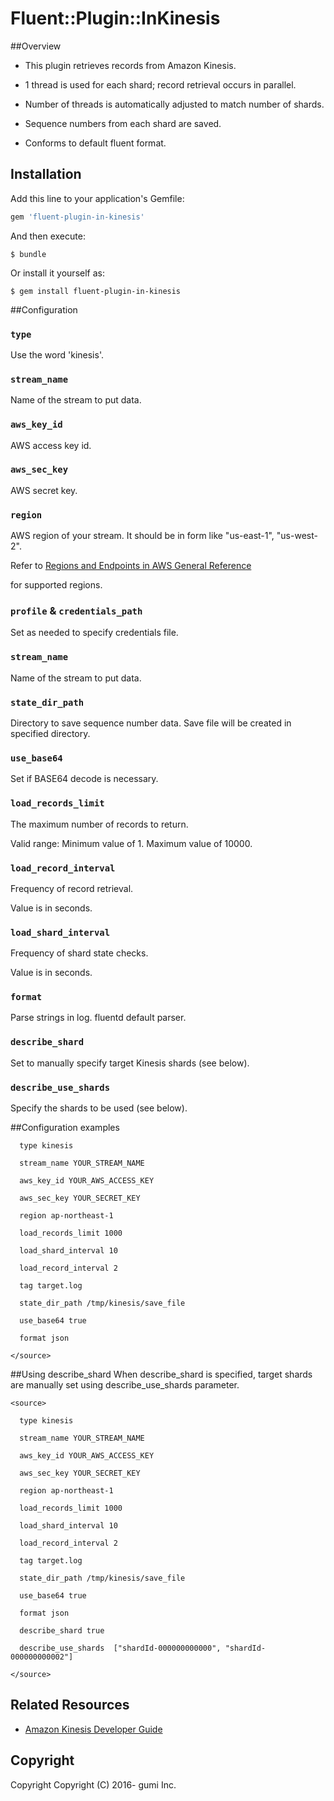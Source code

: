 # Fluent::Plugin::InKinesis

##Overview
  * This plugin retrieves records from Amazon Kinesis.
  
  * 1 thread is used for each shard; record retrieval occurs in parallel.
  
  * Number of threads is automatically adjusted to match number of shards.
  
  * Sequence numbers from each shard are saved.
  
  * Conforms to default fluent format.

## Installation

Add this line to your application's Gemfile:

```ruby
gem 'fluent-plugin-in-kinesis'
```

And then execute:

    $ bundle

Or install it yourself as:

    $ gem install fluent-plugin-in-kinesis


##Configuration
### `type`
  Use the word 'kinesis'.

### `stream_name`
  Name of the stream to put data.
 
### `aws_key_id`
  AWS access key id.
 
### `aws_sec_key`
  AWS secret key.
     
### `region`
  AWS region of your stream.
  It should be in form like "us-east-1", "us-west-2".
  
  Refer to [Regions and Endpoints in AWS General Reference](http://docs.aws.amazon.com/general/latest/gr/rande.html#ak_region)
  
  for supported regions.

### `profile` & `credentials_path`
  Set as needed to specify credentials file.
  
### `stream_name`
  Name of the stream to put data.
 
### `state_dir_path`
  Directory to save sequence number data.
  Save file will be created in specified directory.
  
### `use_base64`
  Set if BASE64 decode is necessary.
 
### `load_records_limit`
  The maximum number of records to return. 
  
  Valid range: Minimum value of 1. Maximum value of 10000.
 
### `load_record_interval`
  Frequency of record retrieval.
  
  Value is in seconds.
 
### `load_shard_interval`
  Frequency of shard state checks.
  
  Value is in seconds.
  
### `format`
  Parse strings in log.
  fluentd default parser.
  
### `describe_shard`
  Set to manually specify target Kinesis shards (see below). 
   
### `describe_use_shards`
  Specify the shards to be used (see below).
 
##Configuration examples
    <source>
    
      type kinesis
      
      stream_name YOUR_STREAM_NAME
      
      aws_key_id YOUR_AWS_ACCESS_KEY
      
      aws_sec_key YOUR_SECRET_KEY
    
      region ap-northeast-1
      
      load_records_limit 1000
      
      load_shard_interval 10
      
      load_record_interval 2
      
      tag target.log
      
      state_dir_path /tmp/kinesis/save_file
      
      use_base64 true
      
      format json
      
    </source>
    
##Using describe_shard
When describe_shard is specified, target shards are manually set using describe_use_shards parameter.

    <source>
    
      type kinesis
      
      stream_name YOUR_STREAM_NAME
      
      aws_key_id YOUR_AWS_ACCESS_KEY
      
      aws_sec_key YOUR_SECRET_KEY
    
      region ap-northeast-1
      
      load_records_limit 1000
      
      load_shard_interval 10
      
      load_record_interval 2
      
      tag target.log
      
      state_dir_path /tmp/kinesis/save_file
      
      use_base64 true
      
      format json
      
      describe_shard true
      
      describe_use_shards  ["shardId-000000000000", "shardId-000000000002"]
      
    </source>
    
## Related Resources

* [Amazon Kinesis Developer Guide](http://docs.aws.amazon.com/kinesis/latest/dev/introduction.html)      

## Copyright
Copyright
Copyright (C) 2016- gumi Inc.